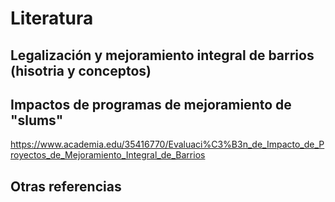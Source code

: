 # Literatura 

## Legalización y mejoramiento integral de barrios (hisotria y conceptos)




## Impactos de programas de mejoramiento de "slums"


https://www.academia.edu/35416770/Evaluaci%C3%B3n_de_Impacto_de_Proyectos_de_Mejoramiento_Integral_de_Barrios




## Otras referencias
